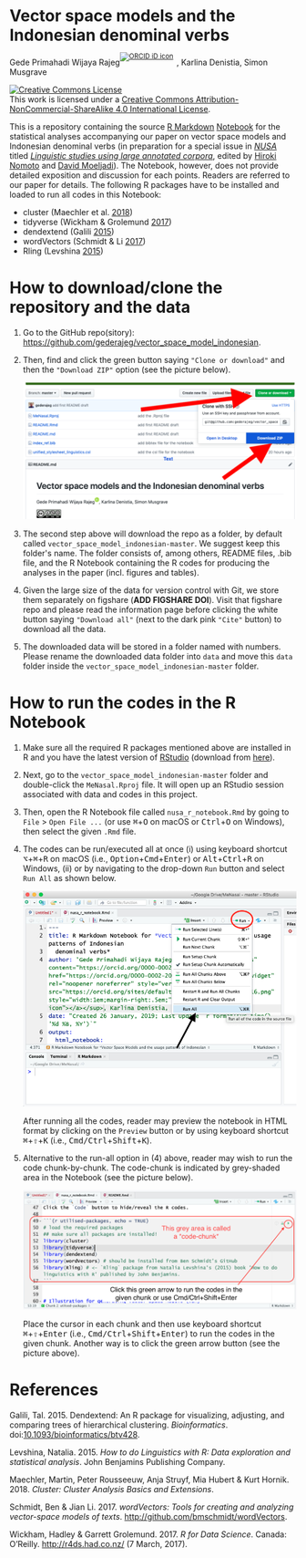 Vector space models and the Indonesian denominal verbs
================
Gede Primahadi Wijaya Rajeg<sup><a itemprop="sameAs" content="https://orcid.org/0000-0002-2047-8621" href="https://orcid.org/0000-0002-2047-8621" target="orcid.widget" rel="noopener noreferrer" style="vertical-align:top;"><img src="https://orcid.org/sites/default/files/images/orcid_16x16.png" style="width:1em;margin-right:.5em;" alt="ORCID iD icon"></a></sup>, Karlina Denistia, Simon Musgrave

<!-- README.md is generated from README.Rmd. Please edit that file -->
<a rel="license" href="http://creativecommons.org/licenses/by-nc-sa/4.0/"><img alt="Creative Commons License" style="border-width:0" src="https://i.creativecommons.org/l/by-nc-sa/4.0/88x31.png" /></a><br />This work is licensed under a <a rel="license" href="http://creativecommons.org/licenses/by-nc-sa/4.0/">Creative Commons Attribution-NonCommercial-ShareAlike 4.0 International License</a>.

This is a repository containing the source [R Markdown](http://rmarkdown.rstudio.com) [Notebook](https://bookdown.org/yihui/rmarkdown/notebook.html) for the statistical analyses accompanying our paper on vector space models and Indonesian denominal verbs (in preparation for a special issue in [*NUSA*](http://www.aa.tufs.ac.jp/en/publications/nusa) titled [*Linguistic studies using large annotated corpora*](https://malindo.aa-ken.jp/call67.html), edited by [Hiroki Nomoto](http://www.tufs.ac.jp/ts/personal/nomoto/) and [David Moeljadi](http://compling.hss.ntu.edu.sg/who/david/)). The Notebook, however, does not provide detailed exposition and discussion for each points. Readers are referred to our paper for details. The following R packages have to be installed and loaded to run all codes in this Notebook:

-   cluster (Maechler et al. [2018](#ref-maechler_cluster_2018))
-   tidyverse (Wickham & Grolemund [2017](#ref-wickham_r_2017))
-   dendextend (Galili [2015](#ref-galili_dendextend_2015))
-   wordVectors (Schmidt & Li [2017](#ref-schmidt_wordvectors_2017))
-   Rling (Levshina [2015](#ref-levshina_how_2015))

How to download/clone the repository and the data
=================================================

1.  Go to the GitHub repo(sitory): <https://github.com/gederajeg/vector_space_model_indonesian>.

2.  Then, find and click the green button saying `"Clone or download"` and then the `"Download ZIP"` option (see the picture below).

    ![Downloading the repository from GitHub](gh_tuts_1_clone.png)

3.  The second step above will download the repo as a folder, by default called `vector_space_model_indonesian-master`. We suggest keep this folder's name. The folder consists of, among others, README files, .bib file, and the R Notebook containing the R codes for producing the analyses in the paper (incl. figures and tables).

4.  Given the large size of the data for version control with Git, we store them separately on figshare (**ADD FIGSHARE DOI**). Visit that figshare repo and please read the information page before clicking the white button saying `"Download all"` (next to the dark pink `"Cite"` button) to download all the data.

5.  The downloaded data will be stored in a folder named with numbers. Please rename the downloaded data folder into `data` and move this `data` folder inside the `vector_space_model_indonesian-master` folder.

How to run the codes in the R Notebook
======================================

1.  Make sure all the required R packages mentioned above are installed in R and you have the latest version of [RStudio](https://www.rstudio.com) (download from [here](https://www.rstudio.com/products/rstudio/download/)).

2.  Next, go to the `vector_space_model_indonesian-master` folder and double-click the `MeNasal.Rproj` file. It will open up an RStudio session associated with data and codes in this project.

3.  Then, open the R Notebook file called `nusa_r_notebook.Rmd` by going to `File` &gt; `Open File ...` (or use <kbd>⌘</kbd>+<kbd>O</kbd> on macOS or <kbd>Ctrl</kbd>+<kbd>O</kbd> on Windows), then select the given `.Rmd` file.

4.  The codes can be run/executed all at once (i) using keyboard shortcut <kbd>⌥</kbd>+<kbd>⌘</kbd>+<kbd>R</kbd> on macOS (i.e., <kbd>Option</kbd>+<kbd>Cmd</kbd>+<kbd>Enter</kbd>) or <kbd>Alt</kbd>+<kbd>Ctrl</kbd>+<kbd>R</kbd> on Windows, (ii) or by navigating to the drop-down `Run` button and select `Run All` as shown below.

    ![Running the notebook](gh_tuts_2_run_notebook.png)

    After running all the codes, reader may preview the notebook in HTML format by clicking on the `Preview` button or by using keyboard shortcut <kbd>⌘</kbd>+<kbd>⇧</kbd>+<kbd>K</kbd> (i.e., <kbd>Cmd/Ctrl</kbd>+<kbd>Shift</kbd>+<kbd>K</kbd>).

5.  Alternative to the run-all option in (4) above, reader may wish to run the code chunk-by-chunk. The code-chunk is indicated by grey-shaded area in the Notebook (see the picture below).

    ![Running the code chunk](gh_tuts_3_run_nbook_chunk.png)

    Place the cursor in each chunk and then use keyboard shortcut <kbd>⌘</kbd>+<kbd>⇧</kbd>+<kbd>Enter</kbd> (i.e., <kbd>Cmd/Ctrl</kbd>+<kbd>Shift</kbd>+<kbd>Enter</kbd>) to run the codes in the given chunk. Another way is to click the green arrow button (see the picture above).

References
==========

Galili, Tal. 2015. Dendextend: An R package for visualizing, adjusting, and comparing trees of hierarchical clustering. *Bioinformatics*. doi:[10.1093/bioinformatics/btv428](https://doi.org/10.1093/bioinformatics/btv428).

Levshina, Natalia. 2015. *How to do Linguistics with R: Data exploration and statistical analysis*. John Benjamins Publishing Company.

Maechler, Martin, Peter Rousseeuw, Anja Struyf, Mia Hubert & Kurt Hornik. 2018. *Cluster: Cluster Analysis Basics and Extensions*.

Schmidt, Ben & Jian Li. 2017. *wordVectors: Tools for creating and analyzing vector-space models of texts*. <http://github.com/bmschmidt/wordVectors>.

Wickham, Hadley & Garrett Grolemund. 2017. *R for Data Science*. Canada: O’Reilly. <http://r4ds.had.co.nz/> (7 March, 2017).
